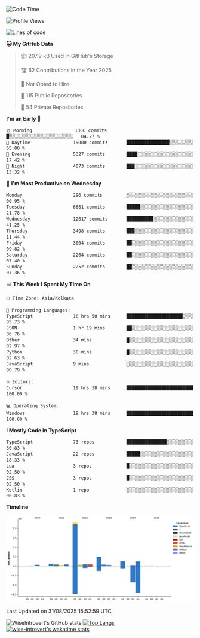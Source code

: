 <!--START_SECTION:waka-->
![Code Time](http://img.shields.io/badge/Code%20Time-2%2C477%20hrs%2048%20mins-blue)

![Profile Views](http://img.shields.io/badge/Profile%20Views-7-blue)

![Lines of code](https://img.shields.io/badge/From%20Hello%20World%20I%27ve%20Written-4.1%20million%20lines%20of%20code-blue)

**🐱 My GitHub Data** 

> 📦 207.9 kB Used in GitHub's Storage 
 > 
> 🏆 62 Contributions in the Year 2025
 > 
> 🚫 Not Opted to Hire
 > 
> 📜 115 Public Repositories 
 > 
> 🔑 54 Private Repositories 
 > 
**I'm an Early 🐤** 

```text
🌞 Morning                1306 commits        █░░░░░░░░░░░░░░░░░░░░░░░░   04.27 % 
🌆 Daytime                19880 commits       ████████████████░░░░░░░░░   65.00 % 
🌃 Evening                5327 commits        ████░░░░░░░░░░░░░░░░░░░░░   17.42 % 
🌙 Night                  4073 commits        ███░░░░░░░░░░░░░░░░░░░░░░   13.32 % 
```
📅 **I'm Most Productive on Wednesday** 

```text
Monday                   290 commits         ░░░░░░░░░░░░░░░░░░░░░░░░░   00.95 % 
Tuesday                  6661 commits        █████░░░░░░░░░░░░░░░░░░░░   21.78 % 
Wednesday                12617 commits       ██████████░░░░░░░░░░░░░░░   41.25 % 
Thursday                 3498 commits        ███░░░░░░░░░░░░░░░░░░░░░░   11.44 % 
Friday                   3004 commits        ██░░░░░░░░░░░░░░░░░░░░░░░   09.82 % 
Saturday                 2264 commits        ██░░░░░░░░░░░░░░░░░░░░░░░   07.40 % 
Sunday                   2252 commits        ██░░░░░░░░░░░░░░░░░░░░░░░   07.36 % 
```


📊 **This Week I Spent My Time On** 

```text
🕑︎ Time Zone: Asia/Kolkata

💬 Programming Languages: 
TypeScript               16 hrs 50 mins      █████████████████████░░░░   85.73 % 
JSON                     1 hr 19 mins        ██░░░░░░░░░░░░░░░░░░░░░░░   06.76 % 
Other                    34 mins             █░░░░░░░░░░░░░░░░░░░░░░░░   02.97 % 
Python                   30 mins             █░░░░░░░░░░░░░░░░░░░░░░░░   02.63 % 
JavaScript               9 mins              ░░░░░░░░░░░░░░░░░░░░░░░░░   00.79 % 

🔥 Editors: 
Cursor                   19 hrs 38 mins      █████████████████████████   100.00 % 

💻 Operating System: 
Windows                  19 hrs 38 mins      █████████████████████████   100.00 % 
```

**I Mostly Code in TypeScript** 

```text
TypeScript               73 repos            ███████████████░░░░░░░░░░   60.83 % 
JavaScript               22 repos            █████░░░░░░░░░░░░░░░░░░░░   18.33 % 
Lua                      3 repos             █░░░░░░░░░░░░░░░░░░░░░░░░   02.50 % 
CSS                      3 repos             █░░░░░░░░░░░░░░░░░░░░░░░░   02.50 % 
Kotlin                   1 repo              ░░░░░░░░░░░░░░░░░░░░░░░░░   00.83 % 
```



**Timeline**

![Lines of Code chart](https://raw.githubusercontent.com/wise-introvert/wise-introvert/master/assets/bar_graph.png)


 Last Updated on 31/08/2025 15:52:59 UTC
<!--END_SECTION:waka-->

![WiseIntrovert's GitHub stats](https://github-readme-stats.vercel.app/api?username=wise-introvert&count_private=true&show_icons=true)
[![Top Langs](https://github-readme-stats.vercel.app/api/top-langs/?username=wise-introvert&langs_count=10)](https://github.com/anuraghazra/github-readme-stats)
[![wise-introvert's wakatime stats](https://github-readme-stats.vercel.app/api/wakatime?username=wiseintrovert)](https://github.com/anuraghazra/github-readme-stats)
